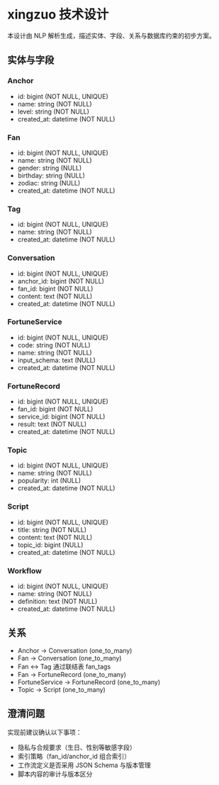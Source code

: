 # xingzuo 技术设计

本设计由 NLP 解析生成，描述实体、字段、关系与数据库约束的初步方案。

## 实体与字段
### Anchor
- id: bigint (NOT NULL, UNIQUE)
- name: string (NOT NULL)
- level: string (NOT NULL)
- created_at: datetime (NOT NULL)

### Fan
- id: bigint (NOT NULL, UNIQUE)
- name: string (NOT NULL)
- gender: string (NULL)
- birthday: string (NULL)
- zodiac: string (NULL)
- created_at: datetime (NOT NULL)

### Tag
- id: bigint (NOT NULL, UNIQUE)
- name: string (NOT NULL)
- created_at: datetime (NOT NULL)

### Conversation
- id: bigint (NOT NULL, UNIQUE)
- anchor_id: bigint (NOT NULL)
- fan_id: bigint (NOT NULL)
- content: text (NOT NULL)
- created_at: datetime (NOT NULL)

### FortuneService
- id: bigint (NOT NULL, UNIQUE)
- code: string (NOT NULL)
- name: string (NOT NULL)
- input_schema: text (NULL)
- created_at: datetime (NOT NULL)

### FortuneRecord
- id: bigint (NOT NULL, UNIQUE)
- fan_id: bigint (NOT NULL)
- service_id: bigint (NOT NULL)
- result: text (NOT NULL)
- created_at: datetime (NOT NULL)

### Topic
- id: bigint (NOT NULL, UNIQUE)
- name: string (NOT NULL)
- popularity: int (NULL)
- created_at: datetime (NOT NULL)

### Script
- id: bigint (NOT NULL, UNIQUE)
- title: string (NOT NULL)
- content: text (NOT NULL)
- topic_id: bigint (NULL)
- created_at: datetime (NOT NULL)

### Workflow
- id: bigint (NOT NULL, UNIQUE)
- name: string (NOT NULL)
- definition: text (NOT NULL)
- created_at: datetime (NOT NULL)

## 关系
- Anchor -> Conversation (one_to_many)
- Fan -> Conversation (one_to_many)
- Fan <-> Tag 通过联结表 fan_tags
- Fan -> FortuneRecord (one_to_many)
- FortuneService -> FortuneRecord (one_to_many)
- Topic -> Script (one_to_many)

## 澄清问题
实现前建议确认以下事项：
- 隐私与合规要求（生日、性别等敏感字段）
- 索引策略（fan_id/anchor_id 组合索引）
- 工作流定义是否采用 JSON Schema 与版本管理
- 脚本内容的审计与版本区分
